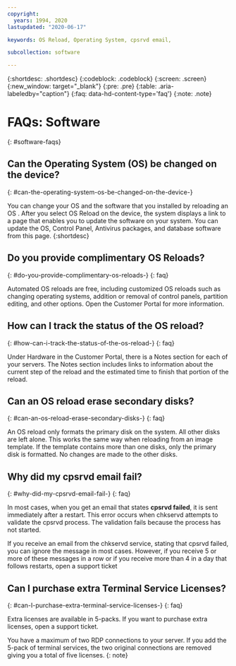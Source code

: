 ```yaml
---
copyright:
  years: 1994, 2020
lastupdated: "2020-06-17"

keywords: OS Reload, Operating System, cpsrvd email,

subcollection: software

---
```


{:shortdesc: .shortdesc}
{:codeblock: .codeblock}
{:screen: .screen}
{:new_window: target="_blank"}
{:pre: .pre}
{:table: .aria-labeledby="caption"}
{:faq: data-hd-content-type='faq'}
{:note: .note}

# FAQs: Software
{: #software-faqs}

## Can the Operating System (OS) be changed on the device?
{: #can-the-operating-system-os-be-changed-on-the-device-}

You can change your OS and the software that you installed by reloading an OS <!--[OS Reload](perform-os-reload-device.html){:new_window}-->. After you select OS Reload on the device, the system displays a link to a page that enables you to update the software on your system. You can update the OS, Control Panel, Antivirus packages, and database software from this page.
{:shortdesc}

## Do you provide complimentary OS Reloads?
{: #do-you-provide-complimentary-os-reloads-}
{: faq}

Automated OS reloads are free, including customized OS reloads such as changing operating systems, addition or removal of control panels, partition editing, and other options. Open the Customer Portal for more information.

## How can I track the status of the OS reload?
{: #how-can-i-track-the-status-of-the-os-reload-}
{: faq}

Under Hardware in the Customer Portal, there is a Notes section for each of your servers. The Notes section includes links to information about the current step of the reload and the estimated time to finish that portion of the reload.

## Can an OS reload erase secondary disks?
{: #can-an-os-reload-erase-secondary-disks-}
{: faq}

An OS reload only formats the primary disk on the system. All other disks are left alone. This works the same way when reloading from an image template. If the template contains more than one disks, only the primary disk is formatted. No changes are made to the other disks.

## Why did my cpsrvd email fail?
{: #why-did-my-cpsrvd-email-fail-}
{: faq}

In most cases, when you get an email that states **cpsrvd failed**, it is sent immediately after a restart. This error occurs when chkservd attempts to validate the cpsrvd process. The validation fails because the process has not started.

If you receive an email from the chkservd service, stating that cpsrvd failed, you can ignore the message in most cases. However, if you receive 5 or more of these messages in a row or if you receive more than 4 in a day that follows restarts, open a support ticket

## Can I purchase extra Terminal Service Licenses?
{: #can-I-purchase-extra-terminal-service-licenses-}
{: faq}

Extra licenses are available in 5-packs. If you want to purchase extra licenses, open a support ticket.

You have a maximum of two RDP connections to your server. If you add the 5-pack of terminal services, the two original connections are removed giving you a total of five licenses.
{: note}
